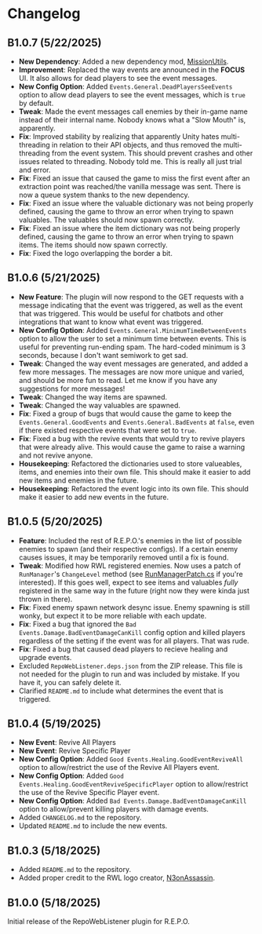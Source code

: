 # Changelog

## B1.0.7 (5/22/2025)
- **New Dependency**: Added a new dependency mod, [MissionUtils](https://thunderstore.io/c/repo/p/PencilFoxStudios/MissionUtils/).
- **Improvement**: Replaced the way events are announced in the **FOCUS** UI. It also allows for dead players to see the event messages.
- **New Config Option**: Added `Events.General.DeadPlayersSeeEvents` option to allow dead players to see the event messages, which is `true` by default.
- **Tweak**: Made the event messages call enemies by their in-game name instead of their internal name. Nobody knows what a "Slow Mouth" is, apparently.
- **Fix**: Improved stability by realizing that apparently Unity hates multi-threading in relation to their API objects, and thus removed the multi-threading from the event system. This should prevent crashes and other issues related to threading. Nobody told me. This is really all just trial and error.
- **Fix**: Fixed an issue that caused the game to miss the first event after an extraction point was reached/the vanilla message was sent. There is now a queue system thanks to the new dependency.
- **Fix**: Fixed an issue where the valuable dictionary was not being properly defined, causing the game to throw an error when trying to spawn valuables. The valuables should now spawn correctly.
- **Fix**: Fixed an issue where the item dictionary was not being properly defined, causing the game to throw an error when trying to spawn items. The items should now spawn correctly.
- **Fix**: Fixed the logo overlapping the border a bit.

## B1.0.6 (5/21/2025)
- **New Feature**: The plugin will now respond to the GET requests with a message indicating that the event was triggered, as well as the event that was triggered. This would be useful for chatbots and other integrations that want to know what event was triggered.
- **New Config Option**: Added `Events.General.MinimumTimeBetweenEvents` option to allow the user to set a minimum time between events. This is useful for preventing run-ending spam. The hard-coded minimum is 3 seconds, because I don't want semiwork to get sad.
- **Tweak**: Changed the way event messages are generated, and added a few more messages. The messages are now more unique and varied, and should be more fun to read. Let me know if you have any suggestions for more messages!
- **Tweak**: Changed the way items are spawned.
- **Tweak**: Changed the way valuables are spawned.
- **Fix**: Fixed a group of bugs that would cause the game to keep the ``Events.General.GoodEvents`` and ``Events.General.BadEvents`` at ``false``, even if there existed respective events that were set to ``true``. 
- **Fix**: Fixed a bug with the revive events that would try to revive players that were already alive. This would cause the game to raise a warning and not revive anyone.
- **Housekeeping**: Refactored the dictionaries used to store valueables, items, and enemies into their own file. This should make it easier to add new items and enemies in the future.
- **Housekeeping**: Refactored the event logic into its own file. This should make it easier to add new events in the future.

## B1.0.5 (5/20/2025)

- **Feature**: Included the rest of R.E.P.O.'s enemies in the list of possible enemies to spawn (and their respective configs). If a certain enemy causes issues, it may be temporarily removed until a fix is found.
- **Tweak**: Modified how RWL registered enemies. Now uses a patch of ``RunManager``'s ``ChangeLevel`` method (see [RunManagerPatch.cs](https://github.com/PencilFoxStudios/REPOWebListener/blob/main/RunManagerPatch.cs) if you're interested). If this goes well, expect to see items and valuables *fully* registered in the same way in the future (right now they were kinda just thrown in there).
- **Fix**: Fixed enemy spawn network desync issue. Enemy spawning is still wonky, but expect it to be more reliable with each update.
- **Fix**: Fixed a bug that ignored the ``Bad Events.Damage.BadEventDamageCanKill`` config option and killed players regardless of the setting if the event was for all players. That was rude.
- **Fix**: Fixed a bug that caused dead players to recieve healing and upgrade events.
- Excluded ``RepoWebListener.deps.json`` from the ZIP release. This file is not needed for the plugin to run and was included by mistake. If you have it, you can safely delete it.
- Clarified ``README.md`` to include what determines the event that is triggered.

## B1.0.4 (5/19/2025)

- **New Event**: Revive All Players
- **New Event**: Revive Specific Player
- **New Config Option**: Added `Good Events.Healing.GoodEventReviveAll` option to allow/restrict the use of the Revive All Players event.
- **New Config Option**: Added `Good Events.Healing.GoodEventReviveSpecificPlayer` option to allow/restrict the use of the Revive Specific Player event.
- **New Config Option**: Added `Bad Events.Damage.BadEventDamageCanKill` option to allow/prevent killing players with damage events.
- Added ``CHANGELOG.md`` to the repository.
- Updated ``README.md`` to include the new events.

## B1.0.3 (5/18/2025)

- Added ``README.md`` to the repository.
- Added proper credit to the RWL logo creator, [N3onAssassin](https://bsky.app/profile/n3onassassin.bsky.social).

## B1.0.0 (5/18/2025)

Initial release of the RepoWebListener plugin for R.E.P.O.